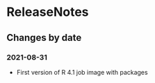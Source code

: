 ReleaseNotes
============

Changes by date
---------------

### 2021-08-31

- First version of R 4.1 job image with packages
